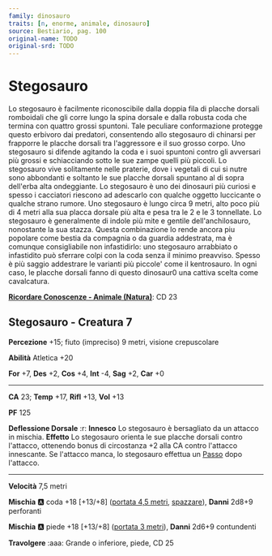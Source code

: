 ```yaml
---
family: dinosauro
traits: [n, enorme, animale, dinosauro]
source: Bestiario, pag. 100
original-name: TODO
original-srd: TODO
---
```


# Stegosauro

Lo stegosauro è facilmente riconoscibile dalla doppia fila di placche dorsali romboidali che gli corre lungo la spina dorsale e dalla robusta coda che termina con quattro grossi spuntoni. Tale peculiare conformazione protegge questo erbivoro dai predatori, consentendo allo stegosauro di chinarsi per frapporre le placche dorsali tra l'aggressore e il suo grosso corpo. Uno stegosauro si difende agitando la coda e i suoi spuntoni contro gli avversari più grossi e schiacciando sotto le sue zampe quelli più piccoli. Lo stegosauro vive solitamente nelle praterie, dove i vegetali di cui si nutre sono abbondanti e soltanto le sue placche dorsali spuntano al di sopra dell'erba alta ondeggiante. Lo stegosauro è uno dei dinosauri più curiosi e spesso i cacciatori riescono ad adescarlo con qualche oggetto luccicante o qualche strano rumore. Uno stegosauro è lungo circa 9 metri, alto poco più di 4 metri alla sua placca dorsale più alta e pesa tra le 2 e le 3 tonnellate. Lo stegosauro è generalmente di indole più mite e gentile dell'anchilosauro, nonostante la sua stazza. Questa combinazione lo rende ancora piu popolare come bestia da compagnia o da guardia addestrata, ma è comunque consigliabile non infastidirlo: uno stegosauro arrabbiato o infastidito può sferrare colpi con la coda senza il minimo preavviso. Spesso è più saggio addestrare le varianti più piccole' come il kentrosauro. In ogni caso, le placche dorsali fanno di questo dinosaur0 una cattiva scelta come cavalcatura.

**[Ricordare Conoscenze - Animale (Natura)](/azioni/ricordare-conoscenze)**: CD 23

## Stegosauro - Creatura 7

**Percezione** +15; fiuto (impreciso) 9 metri, visione crepuscolare

**Abilità** Atletica +20

**For** +7, **Des** +2, **Cos** +4, **Int** -4, **Sag** +2, **Car** +0

***

**CA** 23; **Temp** +17, **Rifl** +13, **Vol** +13

**PF** 125

**Deflessione Dorsale** :r: **Innesco** Lo stegosauro è bersagliato da un attacco in mischia. **Effetto** Lo stegosauro orienta le sue placche dorsali contro l'attacco, ottenendo bonus di circostanza +2 alla CA contro l'attacco innescante. Se l'attacco manca, lo stegosauro effettua un [Passo](/azioni/passo) dopo l'attacco.

***

**Velocità** 7,5 metri

**Mischia** :a: coda +18 \[+13/+8] ([portata 4,5 metri](/tratti/portata), [spazzare](/tratti/spazzare)), **Danni** 2d8+9 perforanti

**Mischia** :a: piede +18 \[+13/+8] ([portata 3 metri](/tratti/portata)), **Danni** 2d6+9 contundenti

**Travolgere** :aaa: Grande o inferiore, piede, CD 25
